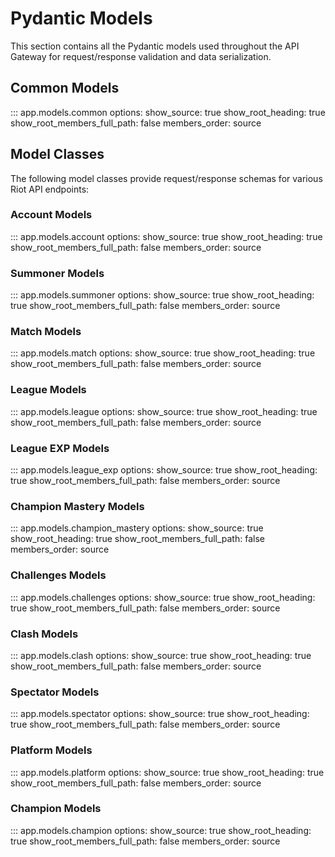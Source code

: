 # Pydantic Models

This section contains all the Pydantic models used throughout the API Gateway for request/response validation and data serialization.

## Common Models

::: app.models.common
    options:
      show_source: true
      show_root_heading: true
      show_root_members_full_path: false
      members_order: source

## Model Classes

The following model classes provide request/response schemas for various Riot API endpoints:

### Account Models

::: app.models.account
    options:
      show_source: true
      show_root_heading: true
      show_root_members_full_path: false
      members_order: source

### Summoner Models

::: app.models.summoner
    options:
      show_source: true
      show_root_heading: true
      show_root_members_full_path: false
      members_order: source

### Match Models

::: app.models.match
    options:
      show_source: true
      show_root_heading: true
      show_root_members_full_path: false
      members_order: source

### League Models

::: app.models.league
    options:
      show_source: true
      show_root_heading: true
      show_root_members_full_path: false
      members_order: source

### League EXP Models

::: app.models.league_exp
    options:
      show_source: true
      show_root_heading: true
      show_root_members_full_path: false
      members_order: source

### Champion Mastery Models

::: app.models.champion_mastery
    options:
      show_source: true
      show_root_heading: true
      show_root_members_full_path: false
      members_order: source

### Challenges Models

::: app.models.challenges
    options:
      show_source: true
      show_root_heading: true
      show_root_members_full_path: false
      members_order: source

### Clash Models

::: app.models.clash
    options:
      show_source: true
      show_root_heading: true
      show_root_members_full_path: false
      members_order: source

### Spectator Models

::: app.models.spectator
    options:
      show_source: true
      show_root_heading: true
      show_root_members_full_path: false
      members_order: source

### Platform Models

::: app.models.platform
    options:
      show_source: true
      show_root_heading: true
      show_root_members_full_path: false
      members_order: source

### Champion Models

::: app.models.champion
    options:
      show_source: true
      show_root_heading: true
      show_root_members_full_path: false
      members_order: source